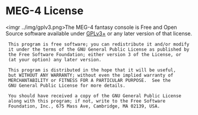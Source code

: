 MEG-4 License
=============

<imgr ../img/gplv3.png>The MEG-4 fantasy console is Free and Open Source software available under [GPLv3+](https://gitlab.com/bztsrc/meg4/blob/main/LICENSE) or any later version of that license.

```
 This program is free software; you can redistribute it and/or modify
 it under the terms of the GNU General Public License as published by
 the Free Software Foundation; either version 3 of the License, or
 (at your option) any later version.

 This program is distributed in the hope that it will be useful,
 but WITHOUT ANY WARRANTY; without even the implied warranty of
 MERCHANTABILITY or FITNESS FOR A PARTICULAR PURPOSE.  See the
 GNU General Public License for more details.

 You should have received a copy of the GNU General Public License
 along with this program; if not, write to the Free Software
 Foundation, Inc., 675 Mass Ave, Cambridge, MA 02139, USA.
```

